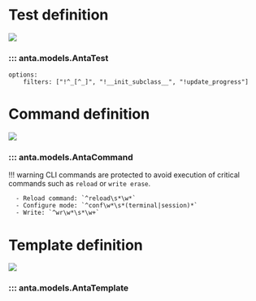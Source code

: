 <!--
  ~ Copyright (c) 2023-2024 Arista Networks, Inc.
  ~ Use of this source code is governed by the Apache License 2.0
  ~ that can be found in the LICENSE file.
  -->

# Test definition

![](../imgs/uml/anta.models.AntaTest.jpeg)

### ::: anta.models.AntaTest
    options:
        filters: ["!^_[^_]", "!__init_subclass__", "!update_progress"]

# Command definition

![](../imgs/uml/anta.models.AntaCommand.jpeg)

### ::: anta.models.AntaCommand

!!! warning
    CLI commands are protected to avoid execution of critical commands such as `reload` or `write erase`.

      - Reload command: `^reload\s*\w*`
      - Configure mode: `^conf\w*\s*(terminal|session)*`
      - Write: `^wr\w*\s*\w+`

# Template definition

![](../imgs/uml/anta.models.AntaTemplate.jpeg)

### ::: anta.models.AntaTemplate
